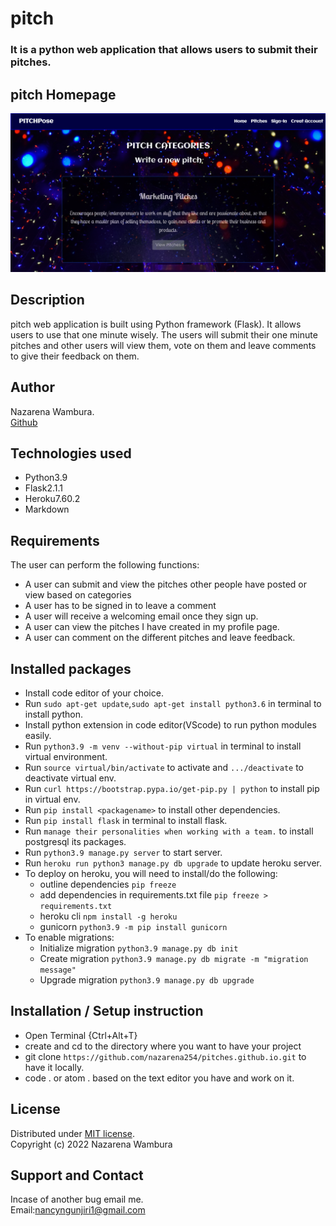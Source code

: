# pitch
### It is a python web application that allows users to submit their pitches. 

## pitch Homepage
![](./app/static/images/pitch.png "pitch homepage")

## Description
pitch web application is built using Python framework (Flask). It allows users to use that one minute wisely. The users will submit their one minute pitches and other users will view them, vote on them and leave comments to give their feedback on them.

## Author
Nazarena Wambura.</br>
[Github](https://github.com/nazarena254)

## Technologies used
* Python3.9
* Flask2.1.1
* Heroku7.60.2
* Markdown


## Requirements
The user can perform the following functions:

- A user can submit and view the pitches other people have posted or view based on categories
- A user has to be signed in to leave a comment
- A user will receive a welcoming email once they sign up.
- A user can view the pitches I have created in my profile page.
- A user can comment on the different pitches and leave feedback.


 ## Installed packages
* Install code editor of your choice.
* Run `sudo apt-get update`,`sudo apt-get install python3.6` in terminal to install python.
* Install python extension in code editor(VScode) to run python modules easily.
* Run `python3.9 -m venv --without-pip virtual` in terminal to install virtual environment.
* Run `source virtual/bin/activate` to activate and `.../deactivate` to deactivate virtual env.
* Run `curl https://bootstrap.pypa.io/get-pip.py | python` to install pip in virtual env.
* Run `pip install <packagename>` to install other dependencies.
* Run `pip install flask` in terminal to install flask.
* Run `manage their personalities when working with a team.` to install postgresql its packages.
* Run `python3.9 manage.py server` to start server.
* Run `heroku run python3 manage.py db upgrade` to update heroku server. 
* To deploy on heroku, you will need to install/do the following:
   - outline dependencies `pip freeze`  
   - add dependencies in requirements.txt file `pip freeze > requirements.txt`
   - heroku cli `npm install -g heroku`
   - gunicorn  `python3.9 -m pip install gunicorn`
* To enable migrations:
   - Initialize migration `python3.9 manage.py db init`
   - Create migration `python3.9 manage.py db migrate -m "migration message"`  
   - Upgrade migration `python3.9 manage.py db upgrade` 

 

## Installation / Setup instruction
* Open Terminal {Ctrl+Alt+T}
* create and cd to the directory where you want to have your project
* git clone `https://github.com/nazarena254/pitches.github.io.git` to have it locally.
* code . or atom . based on the text editor you have and work on it.

## License
Distributed under [MIT license](https://github.com/nazarena254/pitch.github.io/blob/master/LICENSE).</br>
Copyright (c) 2022 Nazarena Wambura

## Support and Contact
Incase of another bug email me.</br>
Email:<nancyngunjiri1@gmail.com>
